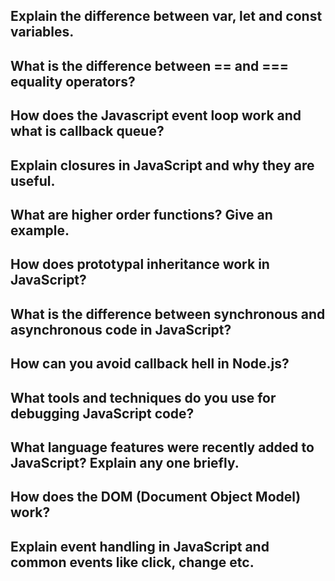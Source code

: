 ## Explain the difference between var, let and const variables.

## What is the difference between == and === equality operators?

## How does the Javascript event loop work and what is callback queue?

## Explain closures in JavaScript and why they are useful.

## What are higher order functions? Give an example.

## How does prototypal inheritance work in JavaScript?

## What is the difference between synchronous and asynchronous code in JavaScript?

## How can you avoid callback hell in Node.js?

## What tools and techniques do you use for debugging JavaScript code?

## What language features were recently added to JavaScript? Explain any one briefly.

## How does the DOM (Document Object Model) work?

## Explain event handling in JavaScript and common events like click, change etc.
